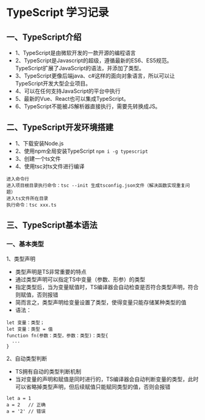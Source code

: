 # TypeScript 学习记录

## 一、TypeScript介绍

+ 1、TypeScript是由微软开发的一款开源的编程语言
+ 2、TypeScript是Javascript的超级，遵循最新的ES6、ES5规范。TypeScript扩展了JavaScript的语法，并添加了类型。
+ 3、TypeScript更像后端java、c#这样的面向对象语言，所以可以让TypeScript开发大型企业项目。
+ 4、可以在任何支持JavaScript的平台中执行
+ 5、最新的Vue、React也可以集成TypeScript。
+ 6、TypeScript不能被JS解析器直接执行，需要先转换成JS。

## 二、TypeScript开发环境搭建

+ 1、下载安装Node.js
+ 2、使用npm全局安装TypeScript `npm i -g typescript`
+ 3、创建一个ts文件
+ 4、使用tsc对ts文件进行编译

```
进入命令行
进入项目根目录执行命令：tsc --init 生成tsconfig.json文件（解决函数实现重复问题）
进入ts文件所在目录
执行命令：tsc xxx.ts
```

## 三、TypeScript基本语法

### 一、基本类型

1、类型声明

+ 类型声明是TS非常重要的特点
+ 通过类型声明可以指定TS中变量（参数、形参）的类型
+ 指定类型后，当为变量赋值时，TS编译器会自动检查是否符合类型声明，符合则赋值，否则报错
+ 简而言之，类型声明给变量设置了类型，使得变量只能存储某种类型的值
+ 语法：

```
let 变量：类型；
let 变量：类型 = 值
function fn(参数：类型，参数：类型)：类型{
  ...
}
```

2、自动类型判断

+ TS拥有自动的类型判断机制
+ 当对变量的声明和赋值是同时进行的，TS编译器会自动判断变量的类型，此时可以省略掉类型声明，但后续赋值只能赋同类型的值，否则会报错

```
let a = 1
a = 2   // 正确
a = '2' // 错误
```
